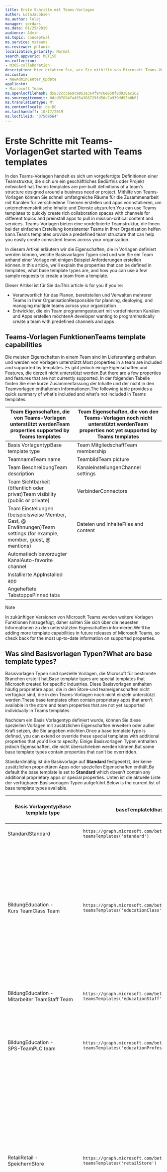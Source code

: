 ```yaml
---
title: Erste Schritte mit Teams-Vorlagen
author: LolaJacobsen
ms.author: lolaj
manager: serdars
ms.date: 01/25/2019
audience: Admin
ms.topic: conceptual
ms.service: msteams
ms.reviewer: phlouie
localization_priority: Normal
search.appverid: MET150
ms.collection:
- M365-collaboration
description: Hier erfahren Sie, wie Sie mithilfe von Microsoft Teams-Vorlagen ein Team mit vordefinierten Kanälen erstellen.
ms.custom:
- NewAdminCenter_Update
appliesto:
- Microsoft Teams
ms.openlocfilehash: d5832ccce69c9863e364f94c6e850f8d938ac162
ms.sourcegitcommit: 0dcd078947a455a388729fd50c7a939dd93b0b61
ms.translationtype: MT
ms.contentlocale: de-DE
ms.lasthandoff: 10/17/2019
ms.locfileid: "37569564"
---
```

# <a name="get-started-with-teams-templates"></a><span data-ttu-id="04bf3-103">Erste Schritte mit Teams-Vorlagen</span><span class="sxs-lookup"><span data-stu-id="04bf3-103">Get started with Teams templates</span></span> 

<span data-ttu-id="04bf3-104">In den Teams-Vorlagen handelt es sich um vorgefertigte Definitionen einer Teamstruktur, die sich um ein geschäftliches Bedürfnis oder Projekt entwickelt hat.</span><span class="sxs-lookup"><span data-stu-id="04bf3-104">Teams templates are pre-built definitions of a team's structure designed around a business need or project.</span></span> <span data-ttu-id="04bf3-105">Mithilfe von Teams-Vorlagen können Sie schnell umfangreiche Räume für die Zusammenarbeit mit Kanälen für verschiedene Themen erstellen und apps vorinstallieren, um unternehmenskritische Inhalte und Dienste abzurufen.</span><span class="sxs-lookup"><span data-stu-id="04bf3-105">You can use Teams templates to quickly create rich collaboration spaces with channels for different topics and preinstall apps to pull in mission-critical content and services.</span></span> <span data-ttu-id="04bf3-106">Teams-Vorlagen bieten eine vordefinierte Teamstruktur, die Ihnen bei der einfachen Erstellung konsistenter Teams in Ihrer Organisation helfen kann.</span><span class="sxs-lookup"><span data-stu-id="04bf3-106">Teams templates provide a predefined team structure that can help you easily create consistent teams across your organization.</span></span> 

<span data-ttu-id="04bf3-107">In diesem Artikel erläutern wir die Eigenschaften, die in Vorlagen definiert werden können, welche Basisvorlagen Typen sind und wie Sie ein Team anhand einer Vorlage mit einigen Beispiel Anforderungen erstellen können.</span><span class="sxs-lookup"><span data-stu-id="04bf3-107">In this article, we'll explain the properties that can be defined in templates, what base template types are, and how you can use a few sample requests to create a team from a template.</span></span>
 
<span data-ttu-id="04bf3-108">Dieser Artikel ist für Sie da:</span><span class="sxs-lookup"><span data-stu-id="04bf3-108">This article is for you if you're:</span></span>

- <span data-ttu-id="04bf3-109">Verantwortlich für das Planen, bereitstellen und Verwalten mehrerer Teams in Ihrer Organisation</span><span class="sxs-lookup"><span data-stu-id="04bf3-109">Responsible for planning, deploying, and managing multiple teams across your organization</span></span><br>
- <span data-ttu-id="04bf3-110">Entwickler, die ein Team programmgesteuert mit vordefinierten Kanälen und Apps erstellen möchten</span><span class="sxs-lookup"><span data-stu-id="04bf3-110">A developer wanting to programmatically create a team with predefined channels and apps</span></span> 

## <a name="teams-template-capabilities"></a><span data-ttu-id="04bf3-111">Teams-Vorlagen Funktionen</span><span class="sxs-lookup"><span data-stu-id="04bf3-111">Teams template capabilities</span></span>

<span data-ttu-id="04bf3-112">Die meisten Eigenschaften in einem Team sind im Lieferumfang enthalten und werden von Vorlagen unterstützt.</span><span class="sxs-lookup"><span data-stu-id="04bf3-112">Most properties in a team are included and supported by templates.</span></span> <span data-ttu-id="04bf3-113">Es gibt jedoch einige Eigenschaften und Features, die derzeit nicht unterstützt werden.</span><span class="sxs-lookup"><span data-stu-id="04bf3-113">But there are a few properties and features that are not currently supported.</span></span> <span data-ttu-id="04bf3-114">In der folgenden Tabelle finden Sie eine kurze Zusammenfassung der Inhalte und der nicht in den Teamvorlagen enthaltenen Informationen.</span><span class="sxs-lookup"><span data-stu-id="04bf3-114">The following table provides a quick summary of what's included and what's not included in Teams templates.</span></span>

| <span data-ttu-id="04bf3-115">**Team Eigenschaften, die von Teams-Vorlagen unterstützt werden**</span><span class="sxs-lookup"><span data-stu-id="04bf3-115">**Team properties supported by Teams templates**</span></span> | <span data-ttu-id="04bf3-116">**Team Eigenschaften, die von den Teams-Vorlagen noch nicht unterstützt werden**</span><span class="sxs-lookup"><span data-stu-id="04bf3-116">**Team properties not yet supported by Teams templates**</span></span> |
| ------------------------------------------------ | -------------------------------------------------------- |
| <span data-ttu-id="04bf3-117">Basis Vorlagentyp</span><span class="sxs-lookup"><span data-stu-id="04bf3-117">Base template type</span></span> | <span data-ttu-id="04bf3-118">Team Mitgliedschaft</span><span class="sxs-lookup"><span data-stu-id="04bf3-118">Team membership</span></span> |
| <span data-ttu-id="04bf3-119">Teamname</span><span class="sxs-lookup"><span data-stu-id="04bf3-119">Team name</span></span> | <span data-ttu-id="04bf3-120">Teambild</span><span class="sxs-lookup"><span data-stu-id="04bf3-120">Team picture</span></span> |
| <span data-ttu-id="04bf3-121">Team Beschreibung</span><span class="sxs-lookup"><span data-stu-id="04bf3-121">Team description</span></span> | <span data-ttu-id="04bf3-122">Kanaleinstellungen</span><span class="sxs-lookup"><span data-stu-id="04bf3-122">Channel settings</span></span> |
| <span data-ttu-id="04bf3-123">Team Sichtbarkeit (öffentlich oder privat)</span><span class="sxs-lookup"><span data-stu-id="04bf3-123">Team visibility (public or private)</span></span> | <span data-ttu-id="04bf3-124">Verbinder</span><span class="sxs-lookup"><span data-stu-id="04bf3-124">Connectors</span></span> |
| <span data-ttu-id="04bf3-125">Team Einstellungen (beispielsweise Member, Gast, @ Erwähnungen)</span><span class="sxs-lookup"><span data-stu-id="04bf3-125">Team settings (for example, member, guest, @ mentions)</span></span> | <span data-ttu-id="04bf3-126">Dateien und Inhalte</span><span class="sxs-lookup"><span data-stu-id="04bf3-126">Files and content</span></span> |
| <span data-ttu-id="04bf3-127">Automatisch bevorzugter Kanal</span><span class="sxs-lookup"><span data-stu-id="04bf3-127">Auto-favorite channel</span></span> | |
| <span data-ttu-id="04bf3-128">Installierte App</span><span class="sxs-lookup"><span data-stu-id="04bf3-128">Installed app</span></span> | |
| <span data-ttu-id="04bf3-129">Angeheftete Tabstopps</span><span class="sxs-lookup"><span data-stu-id="04bf3-129">Pinned tabs</span></span> | | 

> [!NOTE]
> <span data-ttu-id="04bf3-130">In zukünftigen Versionen von Microsoft Teams werden weitere Vorlagen Funktionen hinzugefügt, daher sollten Sie sich über die neuesten Informationen zu den unterstützten Eigenschaften informieren.</span><span class="sxs-lookup"><span data-stu-id="04bf3-130">We'll be adding more template capabilities in future releases of Microsoft Teams, so check back for the most up-to-date information on supported properties.</span></span>

## <a name="what-are-base-template-types"></a><span data-ttu-id="04bf3-131">Was sind Basisvorlagen Typen?</span><span class="sxs-lookup"><span data-stu-id="04bf3-131">What are base template types?</span></span>

<span data-ttu-id="04bf3-132">Basisvorlagen Typen sind spezielle Vorlagen, die Microsoft für bestimmte Branchen erstellt hat.</span><span class="sxs-lookup"><span data-stu-id="04bf3-132">Base template types are special templates that Microsoft created for specific industries.</span></span> <span data-ttu-id="04bf3-133">Diese Basisvorlagen enthalten häufig proprietäre apps, die in den Store-und teameigenschaften nicht verfügbar sind, die in den Teams-Vorlagen noch nicht einzeln unterstützt werden.</span><span class="sxs-lookup"><span data-stu-id="04bf3-133">These base templates often contain proprietary apps that aren't available in the store and team properties that are not yet supported individually in Teams templates.</span></span>

<span data-ttu-id="04bf3-134">Nachdem ein Basis Vorlagentyp definiert wurde, können Sie diese speziellen Vorlagen mit zusätzlichen Eigenschaften erweitern oder außer Kraft setzen, die Sie angeben möchten.</span><span class="sxs-lookup"><span data-stu-id="04bf3-134">Once a base template type is defined, you can extend or override these special templates with additional properties that you'd like to specify.</span></span> <span data-ttu-id="04bf3-135">Einige Basisvorlagen Typen enthalten jedoch Eigenschaften, die nicht überschrieben werden können.</span><span class="sxs-lookup"><span data-stu-id="04bf3-135">But some base template types contain properties that can't be overridden.</span></span> 

<span data-ttu-id="04bf3-136">Standardmäßig ist die Basisvorlage auf **Standard** festgesetzt, der keine zusätzlichen proprietären Apps oder speziellen Eigenschaften enthält.</span><span class="sxs-lookup"><span data-stu-id="04bf3-136">By default the base template is set to **Standard** which doesn't contain any additional proprietary apps or special properties.</span></span> <span data-ttu-id="04bf3-137">Unten ist die aktuelle Liste der verfügbaren Basisvorlagen Typen aufgeführt.</span><span class="sxs-lookup"><span data-stu-id="04bf3-137">Below is the current list of base template types available.</span></span>

| <span data-ttu-id="04bf3-138">Basis Vorlagentyp</span><span class="sxs-lookup"><span data-stu-id="04bf3-138">Base template type</span></span> | <span data-ttu-id="04bf3-139">baseTemplateId</span><span class="sxs-lookup"><span data-stu-id="04bf3-139">baseTemplateId</span></span> | <span data-ttu-id="04bf3-140">Eigenschaften, die mit dieser Basisvorlage geliefert werden</span><span class="sxs-lookup"><span data-stu-id="04bf3-140">Properties that come with this base template</span></span> |
| ------------------ | -------------- | ----------------------------------------------------- |
| <span data-ttu-id="04bf3-141">Standard</span><span class="sxs-lookup"><span data-stu-id="04bf3-141">Standard</span></span> | `https://graph.microsoft.com/beta/`<br>`teamsTemplates('standard')` | <span data-ttu-id="04bf3-142">Keine weiteren apps und Eigenschaften</span><span class="sxs-lookup"><span data-stu-id="04bf3-142">No additional apps and properties</span></span> |
| <span data-ttu-id="04bf3-143">Bildung</span><span class="sxs-lookup"><span data-stu-id="04bf3-143">Education -</span></span><br><span data-ttu-id="04bf3-144">Kurs Team</span><span class="sxs-lookup"><span data-stu-id="04bf3-144">Class Team</span></span> | `https://graph.microsoft.com/beta/`<br>`teamsTemplates('educationClass')` | <span data-ttu-id="04bf3-145">Apps</span><span class="sxs-lookup"><span data-stu-id="04bf3-145">Apps:</span></span><ul><li><span data-ttu-id="04bf3-146">OneNote-Kurs Notizbuch (auf der Registerkarte " **Allgemein** " angeheftet)</span><span class="sxs-lookup"><span data-stu-id="04bf3-146">OneNote Class Notebook (pinned to the **General** tab)</span></span> </li><li><span data-ttu-id="04bf3-147">Aufgaben-app (angeheftet an die Registerkarte " **Allgemein** ")</span><span class="sxs-lookup"><span data-stu-id="04bf3-147">Assignments app (pinned to the **General** tab)</span></span></li></ul> <span data-ttu-id="04bf3-148">Team Eigenschaften:</span><span class="sxs-lookup"><span data-stu-id="04bf3-148">Team properties:</span></span><ul><li><span data-ttu-id="04bf3-149">Team Sichtbarkeit auf **HiddenMembership** (kann nicht außer Kraft gesetzt werden)</span><span class="sxs-lookup"><span data-stu-id="04bf3-149">Team visibility set to **HiddenMembership** (cannot be overridden)</span></span></li></ul> |
| <span data-ttu-id="04bf3-150">Bildung</span><span class="sxs-lookup"><span data-stu-id="04bf3-150">Education -</span></span><br><span data-ttu-id="04bf3-151">Mitarbeiter Team</span><span class="sxs-lookup"><span data-stu-id="04bf3-151">Staff Team</span></span> | `https://graph.microsoft.com/beta/`<br>`teamsTemplates('educationStaff')` | <span data-ttu-id="04bf3-152">Apps</span><span class="sxs-lookup"><span data-stu-id="04bf3-152">Apps:</span></span><ul><li><span data-ttu-id="04bf3-153">OneNote-Mitarbeiter Notizbuch (auf der Registerkarte " **Allgemein** " angeheftet)</span><span class="sxs-lookup"><span data-stu-id="04bf3-153">OneNote Staff Notebook (pinned to the **General** tab)</span></span></li></ul> |
|<span data-ttu-id="04bf3-154">Bildung</span><span class="sxs-lookup"><span data-stu-id="04bf3-154">Education -</span></span><br><span data-ttu-id="04bf3-155">SPS-Team</span><span class="sxs-lookup"><span data-stu-id="04bf3-155">PLC team</span></span> |`https://graph.microsoft.com/beta/`<br>`teamsTemplates('educationProfessionalLearningCommunity')` | <span data-ttu-id="04bf3-156">Apps</span><span class="sxs-lookup"><span data-stu-id="04bf3-156">Apps:</span></span><ul><li><span data-ttu-id="04bf3-157">OneNote PLC-Notizbuch (auf der Registerkarte " **Allgemein** " angeheftet)</span><span class="sxs-lookup"><span data-stu-id="04bf3-157">OneNote PLC Notebook (pinned to the **General** tab)</span></span></ul></li>|
| <span data-ttu-id="04bf3-158">Retail</span><span class="sxs-lookup"><span data-stu-id="04bf3-158">Retail -</span></span><br><span data-ttu-id="04bf3-159">Speichern</span><span class="sxs-lookup"><span data-stu-id="04bf3-159">Store</span></span> | `https://graph.microsoft.com/beta/`<br>`teamsTemplates('retailStore')` | <span data-ttu-id="04bf3-160">Kanäle</span><span class="sxs-lookup"><span data-stu-id="04bf3-160">Channels:</span></span><ul><li><span data-ttu-id="04bf3-161">UMSCHALT Übergabe</span><span class="sxs-lookup"><span data-stu-id="04bf3-161">Shift handoff</span></span></li><li><span data-ttu-id="04bf3-162">Lerntools</span><span class="sxs-lookup"><span data-stu-id="04bf3-162">Learning</span></span></li></ul><span data-ttu-id="04bf3-163">Team Eigenschaften</span><span class="sxs-lookup"><span data-stu-id="04bf3-163">Team properties</span></span><ul><li><span data-ttu-id="04bf3-164">Team Sichtbarkeit auf "öffentlich" eingestellt</span><span class="sxs-lookup"><span data-stu-id="04bf3-164">Team visibility set to Public</span></span></li></ul><span data-ttu-id="04bf3-165">Mitglieder Berechtigungen</span><span class="sxs-lookup"><span data-stu-id="04bf3-165">Member permissions</span></span><ul><li><span data-ttu-id="04bf3-166">Verhindern, dass Mitglieder Kanäle erstellen, aktualisieren oder entfernen</span><span class="sxs-lookup"><span data-stu-id="04bf3-166">Prevent members from creating, updating, or removing channels</span></span></li><li><span data-ttu-id="04bf3-167">Verhindern, dass Mitglieder apps hinzufügen oder entfernen</span><span class="sxs-lookup"><span data-stu-id="04bf3-167">Prevent members from adding or removing apps</span></span></li><li><span data-ttu-id="04bf3-168">Verhindern, dass Mitglieder Connectors erstellen, aktualisieren oder entfernen</span><span class="sxs-lookup"><span data-stu-id="04bf3-168">Prevent members from creating, updating, or removing connectors</span></span></li></ul> |
| <span data-ttu-id="04bf3-169">Retail</span><span class="sxs-lookup"><span data-stu-id="04bf3-169">Retail -</span></span><br><span data-ttu-id="04bf3-170">Manager-Zusammenarbeit</span><span class="sxs-lookup"><span data-stu-id="04bf3-170">Manager collaboration</span></span> | `https://graph.microsoft.com/beta/`<br>`teamsTemplates('retailManagerCollaboration')` | <span data-ttu-id="04bf3-171">Kanäle</span><span class="sxs-lookup"><span data-stu-id="04bf3-171">Channels:</span></span><ul><li><span data-ttu-id="04bf3-172">UMSCHALT Übergabe</span><span class="sxs-lookup"><span data-stu-id="04bf3-172">Shift handoff</span></span></li><li><span data-ttu-id="04bf3-173">Lerntools</span><span class="sxs-lookup"><span data-stu-id="04bf3-173">Learning</span></span></li></ul><span data-ttu-id="04bf3-174">Team Eigenschaften:</span><span class="sxs-lookup"><span data-stu-id="04bf3-174">Team properties:</span></span><ul><li><span data-ttu-id="04bf3-175">Team Sichtbarkeit auf "Privat" gesetzt</span><span class="sxs-lookup"><span data-stu-id="04bf3-175">Team visibility set to Private</span></span></li></ul><span data-ttu-id="04bf3-176">Mitglieder Berechtigungen:</span><span class="sxs-lookup"><span data-stu-id="04bf3-176">Member permissions:</span></span><ul><li><span data-ttu-id="04bf3-177">Verhindern, dass Mitglieder Kanäle erstellen, aktualisieren oder entfernen</span><span class="sxs-lookup"><span data-stu-id="04bf3-177">Prevent members from creating, updating, or removing channels</span></span></li><li><span data-ttu-id="04bf3-178">Verhindern, dass Mitglieder apps hinzufügen oder entfernen</span><span class="sxs-lookup"><span data-stu-id="04bf3-178">Prevent members from adding or removing apps</span></span></li><li><span data-ttu-id="04bf3-179">Verhindern, dass Mitglieder Connectors erstellen, aktualisieren oder entfernen</span><span class="sxs-lookup"><span data-stu-id="04bf3-179">Prevent members from creating, updating, or removing connectors</span></span></li></ul>|
| <span data-ttu-id="04bf3-180">Im Gesundheitswesen</span><span class="sxs-lookup"><span data-stu-id="04bf3-180">Healthcare -</span></span><br><span data-ttu-id="04bf3-181">Ward</span><span class="sxs-lookup"><span data-stu-id="04bf3-181">Ward</span></span> |`https://graph.microsoft.com/beta/`<br>`teamsTemplates('healthcareWard')` |<span data-ttu-id="04bf3-182">Kanäle</span><span class="sxs-lookup"><span data-stu-id="04bf3-182">Channels:</span></span> <ul><li><span data-ttu-id="04bf3-183">Ankündigungen\*</span><span class="sxs-lookup"><span data-stu-id="04bf3-183">Announcements\*</span></span></li><li><span data-ttu-id="04bf3-184">Kauert\*</span><span class="sxs-lookup"><span data-stu-id="04bf3-184">Huddles\*</span></span></li><li><span data-ttu-id="04bf3-185">Runden</span><span class="sxs-lookup"><span data-stu-id="04bf3-185">Rounds</span></span></li><li><span data-ttu-id="04bf3-186">Personal\*</span><span class="sxs-lookup"><span data-stu-id="04bf3-186">Staffing\*</span></span></li><li><span data-ttu-id="04bf3-187">Ausbildung\*</span><span class="sxs-lookup"><span data-stu-id="04bf3-187">Training\*</span></span></li></ul><span data-ttu-id="04bf3-188">\*Automatisch bevorzugte Kanäle</span><span class="sxs-lookup"><span data-stu-id="04bf3-188">\*Auto-favorited channels</span></span> |
|<span data-ttu-id="04bf3-189">Im Gesundheitswesen</span><span class="sxs-lookup"><span data-stu-id="04bf3-189">Healthcare -</span></span><br><span data-ttu-id="04bf3-190">Hospital</span><span class="sxs-lookup"><span data-stu-id="04bf3-190">Hospital</span></span> | `https://graph.microsoft.com/beta/`<br>`teamsTemplates('healthcareHospital')` |<span data-ttu-id="04bf3-191">Kanäle</span><span class="sxs-lookup"><span data-stu-id="04bf3-191">Channels:</span></span><ul><li><span data-ttu-id="04bf3-192">Ankündigungen\*</span><span class="sxs-lookup"><span data-stu-id="04bf3-192">Announcements\*</span></span></li><li><span data-ttu-id="04bf3-193">Compliance\*</span><span class="sxs-lookup"><span data-stu-id="04bf3-193">Compliance\*</span></span></li><li><span data-ttu-id="04bf3-194">Freiheits</span><span class="sxs-lookup"><span data-stu-id="04bf3-194">Custodial</span></span></li><li><span data-ttu-id="04bf3-195">Personalwesen</span><span class="sxs-lookup"><span data-stu-id="04bf3-195">Human Resources</span></span></li></li><li><span data-ttu-id="04bf3-196">Apotheke</span><span class="sxs-lookup"><span data-stu-id="04bf3-196">Pharmacy</span></span></li></ul><span data-ttu-id="04bf3-197">\*Automatisch bevorzugter Kanal</span><span class="sxs-lookup"><span data-stu-id="04bf3-197">\*Auto-favorited channel</span></span>|
|||

> [!NOTE]
> <span data-ttu-id="04bf3-198">In zukünftigen Versionen von Microsoft Teams werden weitere Basisvorlagen Typen hinzugefügt, daher sollten Sie sich über die neuesten Informationen zu den unterstützten Eigenschaften informieren.</span><span class="sxs-lookup"><span data-stu-id="04bf3-198">We'll be adding more base template types in future releases of Microsoft Teams, so check back for the most up-to-date information on supported properties.</span></span>


## <a name="related-topics"></a><span data-ttu-id="04bf3-199">Verwandte Themen</span><span class="sxs-lookup"><span data-stu-id="04bf3-199">Related topics</span></span>

- <span data-ttu-id="04bf3-200">[Team erstellen](https://docs.microsoft.com/graph/api/team-post?view=graph-rest-beta) (in der Vorschau)</span><span class="sxs-lookup"><span data-stu-id="04bf3-200">[Create team](https://docs.microsoft.com/graph/api/team-post?view=graph-rest-beta) (in preview)</span></span>
- [<span data-ttu-id="04bf3-201">Neues Team</span><span class="sxs-lookup"><span data-stu-id="04bf3-201">New-Team</span></span>](https://docs.microsoft.com/powershell/module/teams/New-Team?view=teams-ps)
- [<span data-ttu-id="04bf3-202">Administratorschulung für Microsoft Teams</span><span class="sxs-lookup"><span data-stu-id="04bf3-202">Admin training for Microsoft Teams</span></span>](itadmin-readiness.md)
- [<span data-ttu-id="04bf3-203">Erste Schritte mit Vorlagen für Teams im Einzelhandel</span><span class="sxs-lookup"><span data-stu-id="04bf3-203">Get started with Retail Teams templates</span></span>](get-started-with-retail-teams-templates.md)
- [<span data-ttu-id="04bf3-204">Erste Schritte mit Teams-Vorlagen für Organisationen im Gesundheitswesen</span><span class="sxs-lookup"><span data-stu-id="04bf3-204">Get started with Teams templates for Healthcare organizations</span></span>](expand-teams-across-your-org/healthcare/healthcare-templates.md)
